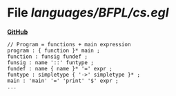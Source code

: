 # File _languages/BFPL/cs.egl_
**[GitHub](https://github.com/softlang/yas/blob/master/languages/BFPL/cs.egl)**
```
// Program = functions + main expression
program : { function }* main ;
function : funsig fundef ;
funsig : name '::' funtype ;
fundef : name { name }* '=' expr ;
funtype : simpletype { '->' simpletype }* ;
main : 'main' '=' 'print' '$' expr ;
...
```
